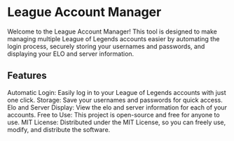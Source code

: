 # League Account Manager

Welcome to the League Account Manager! This tool is designed to make managing multiple League of Legends accounts easier by automating the login process, securely storing your usernames and passwords, and displaying your ELO and server information.

## Features

Automatic Login: Easily log in to your League of Legends accounts with just one click.
Storage: Save your usernames and passwords for quick access.
Elo and Server Display: View the elo and server information for each of your accounts.
Free to Use: This project is open-source and free for anyone to use.
MIT License: Distributed under the MIT License, so you can freely use, modify, and distribute the software.
